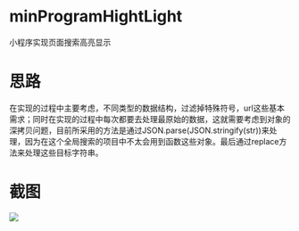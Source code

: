 # minProgramHightLight

小程序实现页面搜索高亮显示

# 思路

在实现的过程中主要考虑，不同类型的数据结构，过滤掉特殊符号，url这些基本需求；同时在实现的过程中每次都要去处理最原始的数据，这就需要考虑到对象的深拷贝问题，目前所采用的方法是通过JSON.parse(JSON.stringify(str))来处理，因为在这个全局搜索的项目中不太会用到函数这些对象。最后通过replace方法来处理这些目标字符串。

# 截图

![](http://otj5p4ayj.bkt.clouddn.com/miniProgramsearch.png)

